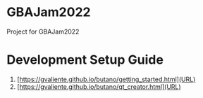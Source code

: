 # GBAJam2022
Project for GBAJam2022

# Development Setup Guide
1. [https://gvaliente.github.io/butano/getting_started.html](URL)
2. [https://gvaliente.github.io/butano/qt_creator.html](URL)
